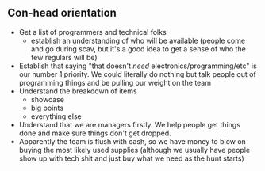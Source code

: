 ## Con-head orientation

* Get a list of programmers and technical folks
	* establish an understanding of who will be available (people come and go during scav, but it's a good idea to get a sense of who the few regulars will be)
* Establish that saying "that doesn't *need* electronics/programming/etc" is our number 1 priority. We could literally do nothing but talk people out of programming things and be pulling our weight on the team
*  Understand the breakdown of items
	* showcase
	* big points
	* everything else
* Understand that we are managers firstly. We help people get things done and make sure things don't get dropped.
* Apparently the team is flush with cash, so we have money to blow on buying the most likely used supplies (although we usually have people show up with tech shit and just buy what we need as the hunt starts)
